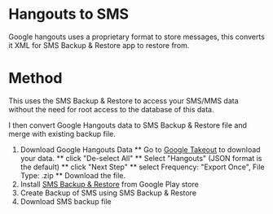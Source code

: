 # Hangouts to SMS

Google hangouts uses a proprietary format to store messages, this converts it XML for SMS Backup & Restore app to restore from. 


# Method

This uses the SMS Backup & Restore to access your SMS/MMS data without the need for root access to the database of this data. 

I then convert Google Hangouts data to SMS Backup & Restore file and merge with existing backup file. 


1. Download Google Hangouts Data
** Go to [Google Takeout](https://takeout.google.com/) to download your data.
** click "De-select All"
** Select "Hangouts" (JSON format is the default)
** click "Next Step"
** select Frequency: "Export Once", File Type: .zip
** Download the file.
1. Install [SMS Backup & Restore](https://play.google.com/store/apps/details?id=com.riteshsahu.SMSBackupRestore&hl=en_US) from Google Play store
1. Create Backup of SMS using SMS Backup & Restore
1. Download SMS backup file


